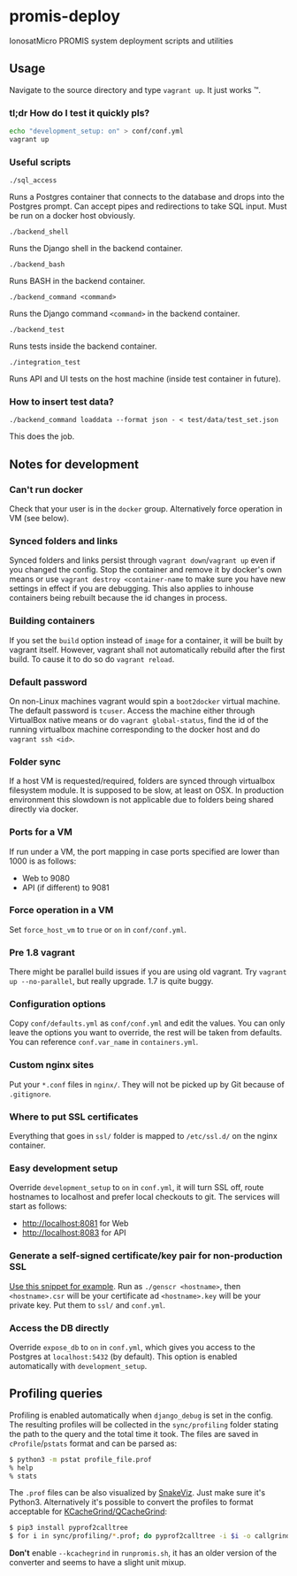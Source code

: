 # promis-deploy
IonosatMicro PROMIS system deployment scripts and utilities

## Usage
Navigate to the source directory and type `vagrant up`. It just works ™.

### tl;dr How do I test it quickly pls?
```BASH
echo "development_setup: on" > conf/conf.yml
vagrant up
```

### Useful scripts

`./sql_access`

Runs a Postgres container that connects to the database and drops into the Postgres prompt. Can accept pipes and redirections to take SQL input. Must be run on a docker host obviously.

`./backend_shell`

Runs the Django shell in the backend container.

`./backend_bash`

Runs BASH in the backend container.

`./backend_command <command>`

Runs the Django command `<command>` in the backend container.

`./backend_test`

Runs tests inside the backend container.

`./integration_test`

Runs API and UI tests on the host machine (inside test container in future).

### How to insert test data?

`./backend_command loaddata --format json - < test/data/test_set.json`

This does the job.

## Notes for development
### Can't run docker
Check that your user is in the `docker` group. Alternatively force operation in VM (see below).

### Synced folders and links
Synced folders and links persist through `vagrant down`/`vagrant up` even if you changed the config. Stop the container and remove it by docker's own means or use `vagrant destroy <container-name` to make sure you have new settings in effect if you are debugging. This also applies to inhouse containers being rebuilt because the id changes in process.

### Building containers
If you set the `build` option instead of `image` for a container, it will be built by vagrant itself. However, vagrant shall not automatically rebuild after the first build. To cause it to do so do `vagrant reload`.

### Default password
On non-Linux machines vagrant would spin a `boot2docker` virtual machine. The default password is `tcuser`. Access the machine either through VirtualBox native means or do `vagrant global-status`, find the id of the running virtualbox machine corresponding to the docker host and do `vagrant ssh <id>`.

### Folder sync
If a host VM is requested/required, folders are synced through virtualbox filesystem module. It is supposed to be slow, at least on OSX. In production environment this slowdown is not applicable due to folders being shared directly via docker.

### Ports for a VM
If run under a VM, the port mapping in case ports specified are lower than 1000 is as follows:
  - Web to 9080
  - API (if different) to 9081

### Force operation in a VM
Set `force_host_vm` to `true` or `on` in `conf/conf.yml`.

### Pre 1.8 vagrant
There might be parallel build issues if you are using old vagrant. Try `vagrant up --no-parallel`, but really upgrade. 1.7 is quite buggy.

### Configuration options
Copy `conf/defaults.yml` as `conf/conf.yml` and edit the values. You can only leave the options you want to override, the rest will be taken from defaults. You can reference `conf.var_name` in `containers.yml`.

### Custom nginx sites
Put your `*.conf` files in `nginx/`. They will not be picked up by Git because of `.gitignore`.

### Where to put SSL certificates
Everything that goes in `ssl/` folder is mapped to `/etc/ssl.d/` on the nginx container.

### Easy development setup
Override `development_setup` to `on` in `conf.yml`, it will turn SSL off, route hostnames to localhost and prefer local checkouts to git. The services will start as follows:
  - <http://localhost:8081> for Web
  - <http://localhost:8083> for API

### Generate a self-signed certificate/key pair for non-production SSL
[Use this snippet for example](http://www.codegists.com/snippet/shell/gencsr_nickgravel_shell). Run as `./genscr <hostname>`, then `<hostname>.csr` will be your certificate ad `<hostname>.key` will be your private key. Put them to `ssl/` and `conf.yml`.

### Access the DB directly
Override `expose_db` to `on` in `conf.yml`, which gives you access to the Postgres at `localhost:5432` (by default). This option is enabled automatically with `development_setup`.

## Profiling queries

Profiling is enabled automatically when `django_debug` is set in the config. The resulting profiles will be collected in the `sync/profiling` folder stating the path to the query and the total time it took. The files are saved in `cProfile`/`pstats` format and can be parsed as:

```BASH
$ python3 -m pstat profile_file.prof
% help
% stats
```

The `.prof` files can be also visualized by [SnakeViz](https://jiffyclub.github.io/snakeviz/). Just make sure it's Python3. Alternatively it's possible to convert the profiles to format acceptable for [KCacheGrind/QCacheGrind](https://kcachegrind.github.io/html/Home.html):

```BASH
$ pip3 install pyprof2calltree
$ for i in sync/profiling/*.prof; do pyprof2calltree -i $i -o callgrind.$i.txt; done
```

**Don't** enable `--kcachegrind` in `runpromis.sh`, it has an older version of the converter and seems to have a slight unit mixup.
